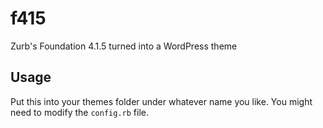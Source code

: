 # f415

Zurb's Foundation 4.1.5 turned into a WordPress theme

## Usage

Put this into your themes folder under whatever name you like. You might need to modify the `config.rb` file.
